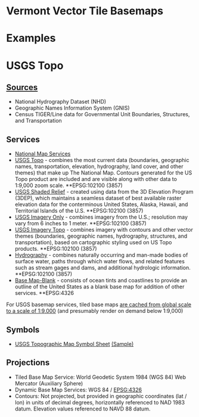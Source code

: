 # Vermont Vector Tile Basemaps

# Examples

# USGS Topo
## [Sources](https://www.usgs.gov/faqs/what-sources-vector-data-were-used-create-base-maps-national-map)
- National Hydrography Dataset (NHD)
- Geographic Names Information System (GNIS)
- Census TIGER/Line data for Governmental Unit Boundaries, Structures, and Transportation

## Services

- [National Map Services](https://apps.nationalmap.gov/services/)
- [USGS Topo](https://basemap.nationalmap.gov/arcgis/rest/services/USGSTopo/MapServer)  - combines the most current data (boundaries, geographic names, transportation, elevation, hydrography, land cover, and other themes) that make up The National Map. Contours generated for the US Topo product are included and are visible along with other data to 1:9,000 zoom scale. **EPSG:102100 (3857)
- [USGS Shaded Relief](https://basemap.nationalmap.gov/arcgis/rest/services/USGSShadedReliefOnly/MapServer) - created using data from the 3D Elevation Program (3DEP), which maintains a seamless dataset of best available raster elevation data for the conterminous United States, Alaska, Hawaii, and Territorial Islands of the U.S. **EPSG:102100 (3857)
- [USGS Imagery Only](http://basemap.nationalmap.gov/arcgis/rest/services/USGSImageryOnly/MapServer) - combines imagery from the U.S.; resolution may vary from 6 inches to 1 meter. **EPSG:102100 (3857)
- [USGS Imagery Topo](http://basemap.nationalmap.gov/arcgis/rest/services/USGSImageryTopo/MapServer) - combines imagery with contours and other vector themes (boundaries, geographic names, hydrography, structures, and transportation), based on cartographic styling used on US Topo products. **EPSG:102100 (3857)
- [Hydrography](https://basemap.nationalmap.gov/arcgis/rest/services/USGSHydroCached/MapServer) - combines naturally occurring and man-made bodies of surface water, paths through which water flows, and ​related features​ such as stream gages and dams​​, and additional hydrologic information​. **EPSG:102100 (3857)
- [Base Map-Blank](https://basemap.nationalmap.gov/arcgis/rest/services/USGSTNMBlank/MapServer) - consists of ocean tints and coastlines to provide an outline of the United States as a blank base map for addition of other services. **EPSG:4326

For USGS basemap services, tiled base maps [are cached from global scale to a scale of 1:9,000](https://www.usgs.gov/faqs/what-difference-between-tiled-and-dynamic-services) (and presumably render on demand below 1:9,000)

## Symbols

- [USGS Topographic Map Symbol Sheet](https://www.usgs.gov/faqs/where-can-i-find-topographic-map-symbol-sheet) [(Sample)](https://www.usgs.gov/media/images/us-topo-map-symbol-file-sample)

## Projections

- Tiled Base Map Service: World Geodetic System 1984 (WGS 84) Web Mercator (Auxiliary Sphere)
- Dynamic Base Map Services: WGS 84 / [EPSG:4326](https://spatialreference.org/ref/epsg/4326/)
- Contours: Not projected, but provided in geographic coordinates (lat / lon) in units of decimal degrees, horizontally referenced to NAD 1983 datum. Elevation values referenced to NAVD 88 datum.
